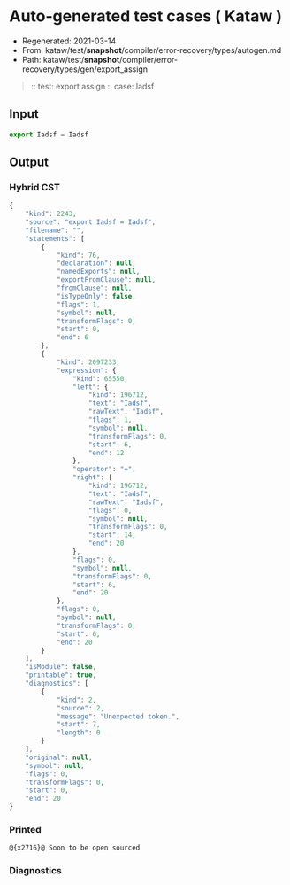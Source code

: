 # Auto-generated test cases ( Kataw )
- Regenerated: 2021-03-14
- From: kataw/test/__snapshot__/compiler/error-recovery/types/autogen.md
- Path: kataw/test/__snapshot__/compiler/error-recovery/types/gen/export_assign
> :: test: export assign
> :: case: Iadsf
## Input

`````js
export Iadsf = Iadsf
`````

## Output

### Hybrid CST

```javascript
{
    "kind": 2243,
    "source": "export Iadsf = Iadsf",
    "filename": "",
    "statements": [
        {
            "kind": 76,
            "declaration": null,
            "namedExports": null,
            "exportFromClause": null,
            "fromClause": null,
            "isTypeOnly": false,
            "flags": 1,
            "symbol": null,
            "transformFlags": 0,
            "start": 0,
            "end": 6
        },
        {
            "kind": 2097233,
            "expression": {
                "kind": 65550,
                "left": {
                    "kind": 196712,
                    "text": "Iadsf",
                    "rawText": "Iadsf",
                    "flags": 1,
                    "symbol": null,
                    "transformFlags": 0,
                    "start": 6,
                    "end": 12
                },
                "operator": "=",
                "right": {
                    "kind": 196712,
                    "text": "Iadsf",
                    "rawText": "Iadsf",
                    "flags": 0,
                    "symbol": null,
                    "transformFlags": 0,
                    "start": 14,
                    "end": 20
                },
                "flags": 0,
                "symbol": null,
                "transformFlags": 0,
                "start": 6,
                "end": 20
            },
            "flags": 0,
            "symbol": null,
            "transformFlags": 0,
            "start": 6,
            "end": 20
        }
    ],
    "isModule": false,
    "printable": true,
    "diagnostics": [
        {
            "kind": 2,
            "source": 2,
            "message": "Unexpected token.",
            "start": 7,
            "length": 0
        }
    ],
    "original": null,
    "symbol": null,
    "flags": 0,
    "transformFlags": 0,
    "start": 0,
    "end": 20
}
```

### Printed

```javascript
@{x2716}@ Soon to be open sourced
```

### Diagnostics

```javascript

```

